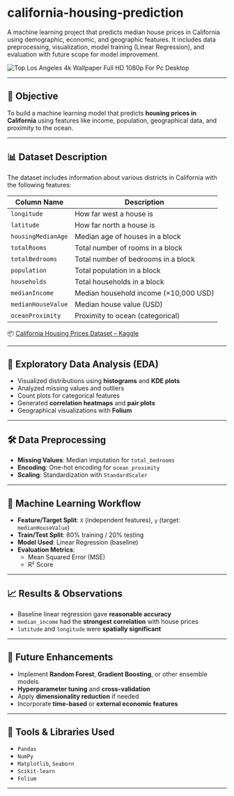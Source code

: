 # california-housing-prediction
A machine learning project that predicts median house prices in California using demographic, economic, and geographic features. It includes data preprocessing, visualization, model training (Linear Regression), and evaluation with future scope for model improvement.

![Top Los Angeles 4k Wallpaper Full HD 1080p For Pc Desktop](https://github.com/user-attachments/assets/ef9c6a76-7ac0-4d82-bfd2-8c1c60481148)

---

## 🎯 Objective

To build a machine learning model that predicts **housing prices in California** using features like income, population, geographical data, and proximity to the ocean.

---

## 📊 Dataset Description

The dataset includes information about various districts in California with the following features:

| Column Name        | Description |
|--------------------|-------------|
| `longitude`        | How far west a house is |
| `latitude`         | How far north a house is |
| `housingMedianAge` | Median age of houses in a block |
| `totalRooms`       | Total number of rooms in a block |
| `totalBedrooms`    | Total number of bedrooms in a block |
| `population`       | Total population in a block |
| `households`       | Total households in a block |
| `medianIncome`     | Median household income (×10,000 USD) |
| `medianHouseValue` | Median house value (USD) |
| `oceanProximity`   | Proximity to ocean (categorical) |

📦 [California Housing Prices Dataset – Kaggle](https://www.kaggle.com/datasets/camnugent/california-housing-prices)

---

## 🧪 Exploratory Data Analysis (EDA)

- Visualized distributions using **histograms** and **KDE plots**
- Analyzed missing values and outliers
- Count plots for categorical features
- Generated **correlation heatmaps** and **pair plots**
- Geographical visualizations with **Folium**

---

## 🛠️ Data Preprocessing

- **Missing Values**: Median imputation for `total_bedrooms`
- **Encoding**: One-hot encoding for `ocean_proximity`
- **Scaling**: Standardization with `StandardScaler`

---

## 🤖 Machine Learning Workflow

- **Feature/Target Split**: `X` (independent features), `y` (target: `medianHouseValue`)
- **Train/Test Split**: 80% training / 20% testing
- **Model Used**: Linear Regression (baseline)
- **Evaluation Metrics**:
  - Mean Squared Error (MSE)
  - R² Score

---

## 📈 Results & Observations

- Baseline linear regression gave **reasonable accuracy**
- `median_income` had the **strongest correlation** with house prices
- `latitude` and `longitude` were **spatially significant**

---

## 🚀 Future Enhancements

- Implement **Random Forest**, **Gradient Boosting**, or other ensemble models
- **Hyperparameter tuning** and **cross-validation**
- Apply **dimensionality reduction** if needed
- Incorporate **time-based** or **external economic features**

---

## 🧰 Tools & Libraries Used

- `Pandas`
- `NumPy`
- `Matplotlib`, `Seaborn`
- `Scikit-learn`
- `Folium`

---
